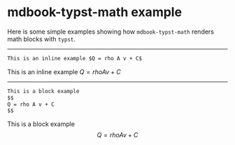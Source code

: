 # mdbook-typst-math example

Here is some simple examples showing how `mdbook-typst-math` renders math blocks with
`typst`.

---


```markdown
This is an inline example $Q = rho A v + C$
```

This is an inline example $Q = rho A v + C$

---

```markdown
This is a block example
$$
Q = rho A v + C
$$
```

This is a block example
$$
Q = rho A v + C
$$
